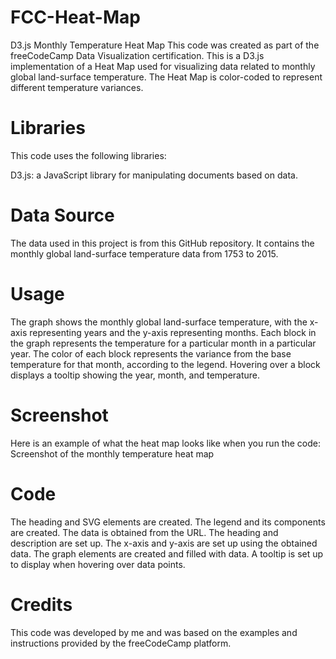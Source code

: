 # FCC-Heat-Map
D3.js Monthly Temperature Heat Map
This code was created as part of the freeCodeCamp Data Visualization certification.
This is a D3.js implementation of a Heat Map used for visualizing data related to monthly global land-surface temperature. The Heat Map is color-coded to represent different temperature variances.

# Libraries
This code uses the following libraries:

D3.js: a JavaScript library for manipulating documents based on data.

# Data Source
The data used in this project is from this GitHub repository. It contains the monthly global land-surface temperature data from 1753 to 2015.

# Usage
The graph shows the monthly global land-surface temperature, with the x-axis representing years and the y-axis representing months. Each block in the graph represents the temperature for a particular month in a particular year.
The color of each block represents the variance from the base temperature for that month, according to the legend. Hovering over a block displays a tooltip showing the year, month, and temperature.

# Screenshot
Here is an example of what the heat map looks like when you run the code: Screenshot of the monthly temperature heat map

# Code
The heading and SVG elements are created.
The legend and its components are created.
The data is obtained from the URL.
The heading and description are set up.
The x-axis and y-axis are set up using the obtained data.
The graph elements are created and filled with data.
A tooltip is set up to display when hovering over data points.

# Credits
This code was developed by me and was based on the examples and instructions provided by the freeCodeCamp platform.
